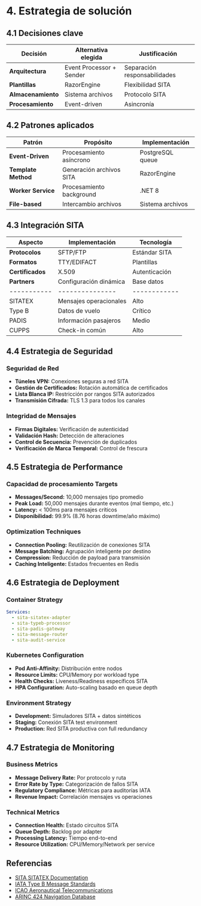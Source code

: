 # 4. Estrategia de solución

## 4.1 Decisiones clave

| Decisión | Alternativa elegida | Justificación |
|----------|-------------------|---------------|
| **Arquitectura** | Event Processor + Sender | Separación responsabilidades |
| **Plantillas** | RazorEngine | Flexibilidad SITA |
| **Almacenamiento** | Sistema archivos | Protocolo SITA |
| **Procesamiento** | Event-driven | Asincronía |

## 4.2 Patrones aplicados

| Patrón | Propósito | Implementación |
|---------|------------|----------------|
| **Event-Driven** | Procesamiento asíncrono | PostgreSQL queue |
| **Template Method** | Generación archivos SITA | RazorEngine |
| **Worker Service** | Procesamiento background | .NET 8 |
| **File-based** | Intercambio archivos | Sistema archivos |

## 4.3 Integración SITA

| Aspecto | Implementación | Tecnología |
|---------|-----------------|-------------|
| **Protocolos** | SFTP/FTP | Estándar SITA |
| **Formatos** | TTY/EDIFACT | Plantillas |
| **Certificados** | X.509 | Autenticación |
| **Partners** | Configuración dinámica | Base datos |
|-----------|---------------|------------|---------|
| SITATEX | Mensajes operacionales | Alto | 30s |
| Type B | Datos de vuelo | Crítico | 10s |
| PADIS | Información pasajeros | Medio | 60s |
| CUPPS | Check-in común | Alto | 15s |

## 4.4 Estrategia de Seguridad

### Seguridad de Red
- **Túneles VPN:** Conexiones seguras a red SITA
- **Gestión de Certificados:** Rotación automática de certificados
- **Lista Blanca IP:** Restricción por rangos SITA autorizados
- **Transmisión Cifrada:** TLS 1.3 para todos los canales

### Integridad de Mensajes
- **Firmas Digitales:** Verificación de autenticidad
- **Validación Hash:** Detección de alteraciones
- **Control de Secuencia:** Prevención de duplicados
- **Verificación de Marca Temporal:** Control de frescura

## 4.5 Estrategia de Performance

### Capacidad de procesamiento Targets
- **Messages/Second:** 10,000 mensajes tipo promedio
- **Peak Load:** 50,000 mensajes durante eventos (mal tiempo, etc.)
- **Latency:** < 100ms para mensajes críticos
- **Disponibilidad:** 99.9% (8.76 horas downtime/año máximo)

### Optimization Techniques
- **Connection Pooling:** Reutilización de conexiones SITA
- **Message Batching:** Agrupación inteligente por destino
- **Compression:** Reducción de payload para transmisión
- **Caching Inteligente:** Estados frecuentes en Redis

## 4.6 Estrategia de Deployment

### Container Strategy
```yaml
Services:
  - sita-sitatex-adapter
  - sita-typeb-processor
  - sita-padis-gateway
  - sita-message-router
  - sita-audit-service
```

### Kubernetes Configuration
- **Pod Anti-Affinity:** Distribución entre nodos
- **Resource Limits:** CPU/Memory por workload type
- **Health Checks:** Liveness/Readiness específicos SITA
- **HPA Configuration:** Auto-scaling basado en queue depth

### Environment Strategy
- **Development:** Simuladores SITA + datos sintéticos
- **Staging:** Conexión SITA test environment
- **Production:** Red SITA productiva con full redundancy

## 4.7 Estrategia de Monitoring

### Business Metrics
- **Message Delivery Rate:** Por protocolo y ruta
- **Error Rate by Type:** Categorización de fallos SITA
- **Regulatory Compliance:** Métricas para auditorías IATA
- **Revenue Impact:** Correlación mensajes vs operaciones

### Technical Metrics
- **Connection Health:** Estado circuitos SITA
- **Queue Depth:** Backlog por adapter
- **Processing Latency:** Tiempo end-to-end
- **Resource Utilization:** CPU/Memory/Network per service

## Referencias
- [SITA SITATEX Documentation](https://www.sita.aero/solutions/airline-operations/sitatex/)
- [IATA Type B Message Standards](https://www.iata.org/standards/)
- [ICAO Aeronautical Telecommunications](https://www.icao.int/safety/acp/)
- [ARINC 424 Navigation Database](https://www.arinc.com/industries/aviation/)
